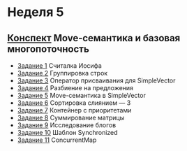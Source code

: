 # Неделя 5
## [Конспект](week_5.pdf) Move-семантика и базовая многопоточность

* [Задание 1](01_Programming_Assignment/README.md) Считалка Иосифа
* [Задание 2](02_Practice_Programming_Assignment/README.md) Группировка строк
* [Задание 3](03_Practice_Programming_Assignment/README.md) Оператор присваивания для SimpleVector
* [Задание 4](04_Programming_Assignment/README.md) Разбиение на предложения
* [Задание 5](05_Practice_Programming_Assignment/README.md) Move-семантика в SimpleVector
* [Задание 6](06_Programming_Assignment/README.md) Сортировка слиянием — 3
* [Задание 7](07_Programming_Assignment/README.md) Контейнер с приоритетами
* [Задание 8](08_Practice_Programming_Assignment/README.md) Суммирование матрицы
* [Задание 9](09_Programming_Assignment/README.md) Исследование блогов
* [Задание 10](10_Practice_Programming_Assignment/README.md) Шаблон Synchronized
* [Задание 11](11_Programming_Assignment/README.md) ConcurrentMap
